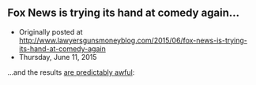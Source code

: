 ## Fox News is trying its hand at comedy again…

 * Originally posted at http://www.lawyersgunsmoneyblog.com/2015/06/fox-news-is-trying-its-hand-at-comedy-again
 * Thursday, June 11, 2015

…and the results [are predictably awful](http://www.salon.com/2015/06/10/greg\_gutfelds\_new\_comedy\_show\_for\_fox\_news\_shows\_once\_again\_why\_there\_are\_no\_great\_conservative\_comics/):